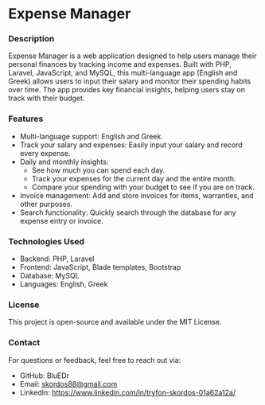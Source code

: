# Expense Manager

### Description

Expense Manager is a web application designed to help users manage their personal finances by tracking income and expenses. Built with PHP, Laravel, JavaScript, and MySQL, this multi-language app (English and Greek) allows users to input their salary and monitor their spending habits over time. The app provides key financial insights, helping users stay on track with their budget.

### Features

+ Multi-language support: English and Greek.
+ Track your salary and expenses: Easily input your salary and record every expense.
+ Daily and monthly insights:
    - See how much you can spend each day.
    - Track your expenses for the current day and the entire month.
    - Compare your spending with your budget to see if you are on track.
+ Invoice management: Add and store invoices for items, warranties, and other purposes.
+ Search functionality: Quickly search through the database for any expense entry or invoice.


### Technologies Used

+ Backend: PHP, Laravel
+ Frontend: JavaScript, Blade templates, Bootstrap
+ Database: MySQL
+ Languages: English, Greek

### License

This project is open-source and available under the MIT License.

### Contact

For questions or feedback, feel free to reach out via:

+ GitHub:   BluEDr
+ Email:    skordos88@gmail.com
+ LinkedIn: https://www.linkedin.com/in/tryfon-skordos-01a62a12a/
